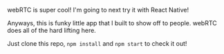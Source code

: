 webRTC is super cool! I'm going to next try it with React Native! 

Anyways, this is funky little app that I built to show off to people. webRTC does all of the hard lifting here.

Just clone this repo, `npm install` and `npm start` to check it out!
